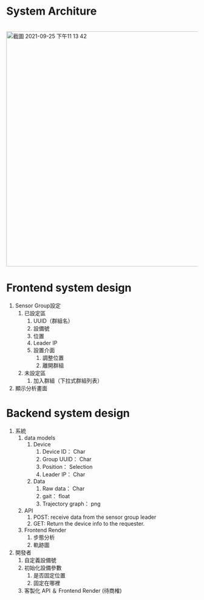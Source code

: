 # System Architure

<br><img width="617" alt="截圖 2021-09-25 下午11 13 42" src="https://user-images.githubusercontent.com/79713835/134776388-afe5ad38-1eae-4189-8909-0291174b4d0a.png">


# Frontend system design
1. Sensor Group設定
   1. 已設定區
      1. UUID（群組名）
      2. 設備號
      3. 位置
      4. Leader IP
      5. 設置介面
         1. 調整位置
         2. 離開群組
   2. 未設定區
      1. 加入群組（下拉式群組列表）
2. 顯示分析畫面
# Backend system design
1. 系統
    1. data models
        1. Device
            1. Device ID： Char
            2. Group UUID： Char
            3. Position： Selection
            4. Leader IP： Char
        2. Data
            1. Raw data： Char
            2. gait： float
            3. Trajectory graph： png
    2. API
        1. POST: receive data from the sensor group leader
        2. GET: Return the device info to the requester.
    3.  Frontend Render
        1. 步態分析
        2. 軌跡圖
2. 開發者
    1. 自定義設備號
    2. 初始化設備參數
        1. 是否固定位置
        2. 固定在哪裡
    3. 客製化 API ＆ Frontend Render (待商榷)

